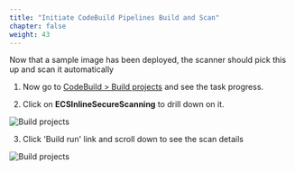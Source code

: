 ```yaml
---
title: "Initiate CodeBuild Pipelines Build and Scan"
chapter: false
weight: 43
---
```


Now that a sample image has been deployed, the scanner should pick this up and scan it automatically

1. Now go to [CodeBuild > Build projects](https://console.aws.amazon.com/codesuite/codebuild/projects) and see the task progress.

2. Click on **ECSInlineSecureScanning** to drill down on it.

![Build projects](/images/40_module_2/ecs_scan01.png)

3. Click 'Build run' link and scroll down to see the scan details

![Build projects](/images/40_module_2/image9.png "image_tooltip")

<!--
![CodeBuild Pipelines](/images/40_module_2/image4.png "image_tooltip")

![CodeBuild Pipelines](/images/40_module_2/image10.png "image_tooltip")

![CodeBuild Pipelines](/images/40_module_2/image11.png "image_tooltip")

![CodeBuild Pipelines](/images/40_module_2/image12.png "image_tooltip")

![CodeBuild Pipelines](/images/40_module_2/image8.png "image_tooltip") -->
